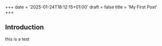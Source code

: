 +++
date = '2025-01-24T18:12:15+01:00'
draft = false
title = 'My First Post'
+++

## Introduction

this is a test